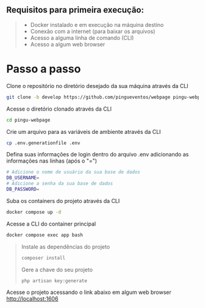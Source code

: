 ## Requisitos para primeira execução:
   > - Docker instalado e em execução na máquina destino<br>
   > - Conexão com a internet (para baixar os arquivos)<br>
   > - Acesso a alguma linha de comando (CLI)<br>
   > - Acesso a algum web browser<br>

# Passo a passo
Clone o repositório no diretório desejado da sua máquina através da CLI
```sh
git clone -b develop https://github.com/pingueventos/webpage pingu-webpage
```

Acesse o diretório clonado através da CLI
```sh
cd pingu-webpage
```

Crie um arquivo para as variáveis de ambiente através da CLI
```sh
cp .env.generationfile .env
```

Defina suas informações de login dentro do arquivo .env adicionando as informações nas linhas (após o "=")
```sh
# Adicione o nome de usuário da sua base de dados
DB_USERNAME=
# Adicione a senha da sua base de dados
DB_PASSWORD=
```

Suba os containers do projeto através da CLI
```sh
docker compose up -d
```

Acesse a CLI do container principal
```sh
docker compose exec app bash
```

> Instale as dependências do projeto
> ```sh
> composer install
> ```
> 
> Gere a chave do seu projeto
> ```sh
> php artisan key:generate
> ```

Acesse o projeto acessando o link abaixo em algum web browser<br>
[http://localhost:1606](http://localhost:1606)
